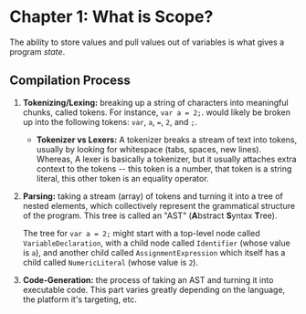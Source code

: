 # Chapter 1: What is Scope?

The ability to store values and pull values out of variables is what gives a program *state*.

## Compilation Process
1. **Tokenizing/Lexing:** breaking up a string of characters into meaningful chunks, called tokens. For instance, `var a = 2;`. would likely be broken up into the following tokens: `var`, `a`, `=`, `2`, and `;`. 
    
    * **Tokenizer vs Lexers:** 
    A tokenizer breaks a stream of text into tokens, usually by looking for whitespace (tabs, spaces, new lines). Whereas, A lexer is basically a tokenizer, but it usually attaches extra context to the tokens -- this token is a number, that token is a string literal, this other token is an equality operator.
    
2. **Parsing:** taking a stream (array) of tokens and turning it into a tree of nested elements, which collectively represent the grammatical structure of the program. This tree is called an "AST" (<b>A</b>bstract <b>S</b>yntax <b>T</b>ree).

    The tree for `var a = 2;` might start with a top-level node called `VariableDeclaration`, with a child node called `Identifier` (whose value is `a`), and another child called `AssignmentExpression` which itself has a child called `NumericLiteral` (whose value is `2`).

3. **Code-Generation:** the process of taking an AST and turning it into executable code. This part varies greatly depending on the language, the platform it's targeting, etc.
    